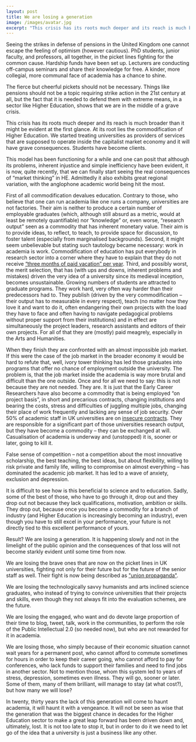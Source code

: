 ```yaml
---
layout: post
title: We are losing a generation 
image: /images/avatar.jpg
excerpt: "This crisis has its roots much deeper and its reach is much broader than it might be evident at the first glance. At its root lies the commodification of Higher Education. We started treating universities as providers of services that are supposed to operate inside the capitalist market economy and it will have grave consequences."
---
```


Seeing the strikes in defense of pensions in the United Kingdom one cannot escape the feeling of optimism (however cautious). PhD students, junior faculty, and professors, all together, in the picket lines fighting for the common cause. Hardship funds have been set up. Lecturers are conducting off-campus seminars and share their knowledge for free. A kinder, more collegial, more communal face of academia has a chance to shine.

The fierce but cheerful pickets should not be necessary. Things like pensions should not be a topic requiring strike action in the 21st century at all, but the fact that it is needed to defend them with extreme means, in a sector like Higher Education, shows that we are in the middle of a grave crisis.

This crisis has its roots much deeper and its reach is much broader than it might be evident at the first glance. At its root lies the commodification of Higher Education. We started treating universities as providers of services that are supposed to operate inside the capitalist market economy and it will have grave consequences. Students have become clients.

This model has been functioning for a while and one can posit that although its problems, inherent injustice and simple inefficiency have been evident, it is now, quite recently, that we can finally start seeing the real consequences of “market thinking” in HE. Admittedly it also exhibits great regional variation, with the anglophone academic world being hit the most.

First of all commodification devalues education. Contrary to those, who believe that one can run academia like one runs a company, universities are not factories. Their aim is neither to produce a certain number of employable graduates (which, although still absurd as a metric, would at least be remotely quantifiable) nor “knowledge” or, even worse, “research output” seen as a commodity that has inherent monetary value. Their aim is to provide ideas, to reflect, to teach, to provide space for discussion, to foster talent (especially from marginalised backgrounds). Second, it might seem unbelievable but stating such tautology became necessary: work in academia is work. Commodification of education has put everybody in research sector into a corner where they have to explain that they do not receive [“three months of paid vacation” per year](https://www.theguardian.com/science/occams-corner/2017/jul/17/dear-lord-adonis-the-summer-is-for-working). Third, and possibly worst, the merit selection, that has (with ups and downs, inherent problems and mistakes) driven the very idea of a university since its medieval inception, becomes unsustainable. Growing numbers of students are attracted to graduate programs. They work hard, very often way harder than their predecessors had to. They publish (driven by the very commodification – their output has to measurable in every respect), teach (no matter how they love it and want to do it, often endangering their own projects with the load they have to face and often having to navigate pedagogical problems without proper support from their institutions) and in effect are simultaneously the project leaders, research assistants and editors of their own projects. For all of that they are (mostly) paid meagrely, especially in the Arts and Humanities.

When they finish they are confronted with an almost impossible job market. If this were the case of the job market in the broader economy it would be hard to refute that, well, ivory tower thinking has led those graduates into programs that offer no chance of employment outside the university. The problem is, that the job market inside the academia is way more brutal and difficult than the one outside. Once and for all we need to say: this is not because they are not needed. They are. It is just that the Early Career Researchers have also become a commodity that is being employed “on project basis”, in short and precarious contracts, changing institutions and bearing the costs, stress and difficulties of juggling multiple jobs, changing their place of work frequently and lacking any sense of job security. Over 50% of academic staff in UK universities are on [insecure contracts](https://www.ucu.org.uk/media/7995/Precarious-work-in-higher-education-a-snapshot-of-insecure-contracts-and-institutional-attitudes-Apr-16/pdf/ucu_precariouscontract_hereport_apr16.pdf). They are responsible for a significant part of those universities research output, but they have become a commodity – they can be exchanged at will. Casualisation of academia is underway and (unstopped) it is, sooner or later, going to kill it.

False sense of competition – not a competition about the most innovative scholarship, the best teaching, the best ideas, but about flexibility, willing to risk private and family life, willing to compromise on almost everything – has dominated the academic job market. It has led to a wave of anxiety, exclusion and depression.

It is difficult to see how is this beneficial to science and to education. Sadly, some of the best of those, who have to go through it, drop out and they drop out not because they lack qualifications, motivation, ambition or skills. They drop out, because once you become a commodity for a branch of industry (and Higher Education is increasingly becoming an industry), even though you have to still excel in your performance, your future is not directly tied to this excellent performance of yours.

Result? We are losing a generation. It is happening slowly and not in the limelight of the public opinion and the consequences of that loss will not become starkly evident until some time from now.

We are losing the brave ones that are now on the picket lines in UK universities, fighting not only for their future but for the future of the senior staff as well. Their fight is now being described as ["union propaganda"](https://www.timeshighereducation.com/blog/uss-strike-academics-are-wrong-walk-out).

We are losing the technologically savvy humanists and arts inclined science graduates, who instead of trying to convince universities that their projects and skills, even though they not always fit into the evaluation schemes, are the future.

We are losing the engaged, who want and do devote large proportion of their time to blog, tweet, talk, work in the communities, to perform the role of the Public Intellectual 2.0 (so needed now), but who are not rewarded for it in academia.

We are losing those, who simply because of their economic situation cannot wait years for a permanent post, who cannot afford to commute sometimes for hours in order to keep their career going, who cannot afford to pay for conferences, who lack funds to support their families and need to find jobs in another sector. Not to mention those, whom this system led to years of stress, depression, sometimes even illness. They will go, sooner or later. Some of them, many of them brilliant, will manage to stay (at what cost?), but how many we will lose?

In twenty, thirty years the lack of this generation will come to haunt academia, it will haunt it with a vengeance. It will not be seen as wise that the generation that was the biggest chance in decades for the Higher Education sector to make a great leap forward has been driven down and, ultimately, lost. It is not too late to stop it, but in order to do it we need to let go of the idea that a university is just a business like any other.

